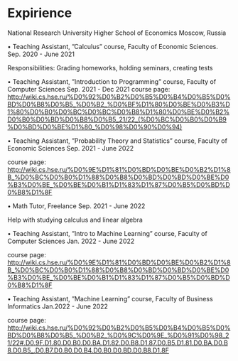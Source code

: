 # Expirience

National Research University Higher School of Economics Moscow, Russia

• Teaching Assistant, ”Calculus” course, Faculty of Economic Sciences. Sep. 2020 - June 2021

Responsibilities: Grading homeworks, holding seminars, creating tests

• Teaching Assistant, ”Introduction to Programming” course, Faculty of Computer Sciences Sep. 2021 - Dec 2021
course page: http://wiki.cs.hse.ru/%D0%92%D0%B2%D0%B5%D0%B4%D0%B5%D0%BD%D0%B8%D0%B5_%D0%B2_%D0%BF%D1%80%D0%BE%D0%B3%D1%80%D0%B0%D0%BC%D0%BC%D0%B8%D1%80%D0%BE%D0%B2%D0%B0%D0%BD%D0%B8%D0%B5_21/22_(%D0%BC%D0%B0%D0%B9%D0%BD%D0%BE%D1%80_%D0%98%D0%90%D0%94)


• Teaching Assistant, ”Probability Theory and Statistics” course, Faculty of Economic Sciences Sep. 2021 - June 2022

course page: [http://wiki.cs.hse.ru/%D0%9E%D1%81%D0%BD%D0%BE%D0%B2%D1%8B_%D0%BC%D0%B0%D1%88%D0%B8%D0%BD%D0%BD%D0%BE%D0%B3%D0%BE_%D0%BE%D0%B1%D1%83%D1%87%D0%B5%D0%BD%D0%B8%D1%8F
](http://wiki.cs.hse.ru/Теория_вероятностей_и_статистика,_МИРЭК,_2021-2022)

• Math Tutor, Freelance Sep. 2021 - June 2022

Help with studying calculus and linear algebra

• Teaching Assistant, ”Intro to Machine Learning” course, Faculty of Computer Sciences Jan. 2022 - June 2022

course page: http://wiki.cs.hse.ru/%D0%9E%D1%81%D0%BD%D0%BE%D0%B2%D1%8B_%D0%BC%D0%B0%D1%88%D0%B8%D0%BD%D0%BD%D0%BE%D0%B3%D0%BE_%D0%BE%D0%B1%D1%83%D1%87%D0%B5%D0%BD%D0%B8%D1%8F

• Teaching Assistant, ”Machine Learning” course, Faculty of Business Informatics Jan.2022 - June 2022

course page: http://wiki.cs.hse.ru/%D0%92%D0%B2%D0%B5%D0%B4%D0%B5%D0%BD%D0%B8%D0%B5_%D0%B2_%D0%9C%D0%9E_%D0%91%D0%98_21/22#.D0.9F.D1.80.D0.B0.D0.BA.D1.82.D0.B8.D1.87.D0.B5.D1.81.D0.BA.D0.B8.D0.B5_.D0.B7.D0.B0.D0.B4.D0.B0.D0.BD.D0.B8.D1.8F
